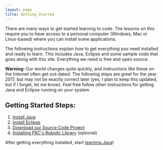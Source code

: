```yaml
---
layout: page
title: Getting Started
---
```

There are many ways to get started learning to code. The lessons on
this require you to have access to a personal computer (Windows, Mac
or Linux-based) where you can install some applications.

The following instructions explain how to get everything you need
installed and ready to learn. This includes Java, Eclipse and some
sample code that goes along with this site. Everything we need is free
and open source.

**Warning:** Our world changes quite quickly, and instructions like
these on the Internet often get out-dated. The following steps are
great for the year 2017, but may not be exactly correct later (yes, I
plan to keep this updated, but if I forget, let me know). Feel free
follow other instructions for getting Java and Eclipse running on your
system.

Getting Started Steps:
----------------------------------------------------------------------

  1. [Install Java][011]
  2. [Install Eclipse][012]
  3. [Download our Source Code Project][013]
  4. [Installing FRC's Robotic Library][015] (optional)

After getting everything installed, start [learning Java][020]!

  [011]: ../011-installing-java
  [012]: ../012-installing-eclipse
  [013]: ../013-downloading-project
  [015]: ../015-installing-wpilib
  [020]: ../020-java-basics-1
